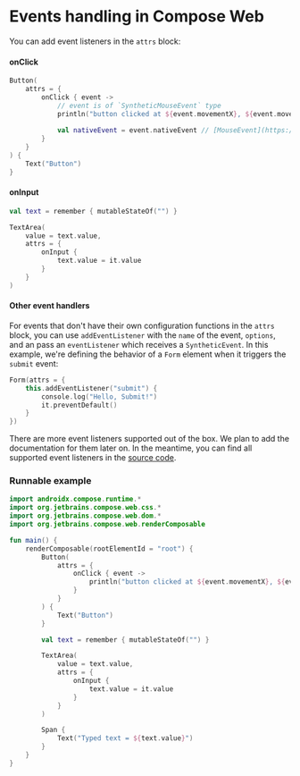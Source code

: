 # Events handling in Compose Web

You can add event listeners in the `attrs` block:

#### onClick
``` kotlin
Button(
    attrs = {
        onClick { event -> 
            // event is of `SyntheticMouseEvent` type    
            println("button clicked at ${event.movementX}, ${event.movementY}")
            
            val nativeEvent = event.nativeEvent // [MouseEvent](https://developer.mozilla.org/en/docs/Web/API/MouseEvent)
        }
    }
) {
    Text("Button")
}
```

#### onInput
``` kotlin
val text = remember { mutableStateOf("") }

TextArea(
    value = text.value,
    attrs = {
        onInput {
            text.value = it.value
        }
    }
)
```


#### Other event handlers

For events that don't have their own configuration functions in the `attrs` block, you can use `addEventListener` with the `name` of the event, `options`, and an pass an `eventListener` which receives a `SyntheticEvent`. In this example, we're defining the behavior of a `Form` element when it triggers the `submit` event:

``` kotlin
Form(attrs = {
    this.addEventListener("submit") {
        console.log("Hello, Submit!")
        it.preventDefault()
    }
})
```


There are more event listeners supported out of the box. We plan to add the documentation for them later on. In the meantime, you can find all supported event listeners in the [source code](https://github.com/JetBrains/compose-multiplatform/blob/master/web/core/src/jsMain/kotlin/org/jetbrains/compose/web/attributes/EventsListenerScope.kt).


### Runnable example

```kotlin
import androidx.compose.runtime.*
import org.jetbrains.compose.web.css.*
import org.jetbrains.compose.web.dom.*
import org.jetbrains.compose.web.renderComposable

fun main() {
    renderComposable(rootElementId = "root") {
        Button(
            attrs = {
                onClick { event ->
                    println("button clicked at ${event.movementX}, ${event.movementY}")
                }
            }
        ) {
            Text("Button")
        }

        val text = remember { mutableStateOf("") }

        TextArea(
            value = text.value,
            attrs = {
                onInput {
                    text.value = it.value
                }
            }
        )

        Span {
            Text("Typed text = ${text.value}")
        }
    }
}
```
